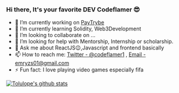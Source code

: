 ### Hi there, It's your favorite DEV Codeflamer 😎


<!-- **codeflamer/codeflamer** is a ✨ _special_ ✨ repository because its `README.md` (this file) appears on your GitHub profile. -->

<!-- Here are some ideas to get you started: -->

- 🔭 I’m currently working on [PayTrybe](https://www.paytrybe.com)
- 🌱 I’m currently learning Solidity, Web3Development
- 👯 I’m looking to collaborate on ...
- 🤔 I’m looking for help with Mentorship, Internship or scholarship.
- 💬 Ask me about ReactJS😉,Javascript and frontend basically
- 📫 How to reach me: [Twitter - @codeflamer1](https://twitter.com/Codeflamer1) , [Email - emryzs01@gmail.com](mailto:emryzs01@gmail.com?body=Hello%20Tolulope,)
- ⚡ Fun fact: I love playing video games especially fifa

<div>

<a href="https://github.com/codeflamer">
 <img src="https://github-readme-stats.vercel.app/api?username=codeflamer&show_icons=true&theme=light&line_height=27" alt="Tolulope's github stats"/>
</a>
</div>


<!--START_SECTION:waka--><!--END_SECTION:waka-->

